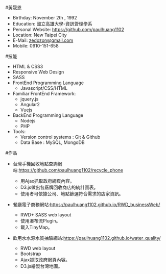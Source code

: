 #黃晟恩 

 - Birthday: November 2th , 1992
 - Education: 國立高雄大學-資訊管理學系
 - Personal Website: https://github.com/paulhuang1102
 - Location: New Taipei City
 - E-Mail: zedozon@gmail.com
 - Mobile: 0910-151-658

#技能

 -  HTML & CSS3
  - Responsive Web Design
  - SASS
 - FrontEnd Programming Language
   - Javascript/CSS/HTML
 - Familiar FrontEnd Framework:
   - jquery.js
   - Angular2
   - Vuejs
 - BackEnd Programming Language
   - Nodejs
   - PHP
 - Tools:
   - Version control systems : Git & Github
   - Data Base : MySQL, MongoDB 

#作品

- 台灣手機回收地點查詢網站:https://github.com/paulhuang1102/recycle_phone
  - 用Ajax抓取政府網頁內容。
  - D3.js做出各廠牌回收商店的統計圖表。
  - 使用者可依據公司、地點篩選符合需求的店家資訊。
  
- 餐廳電子商務網站:https://paulhuang1102.github.io/RWD_businessWeb/
  - RWD+ SASS web layout
  - 使用瀑布流Plugin。
  - 載入TinyMap。

- 飲用水水源水質抽驗網站:https://paulhuang1102.github.io/water_quality/
  - RWD web layout
  - Bootstrap
  - Ajax抓取政府網頁內容。
  - D3.js繪製台灣地圖。
